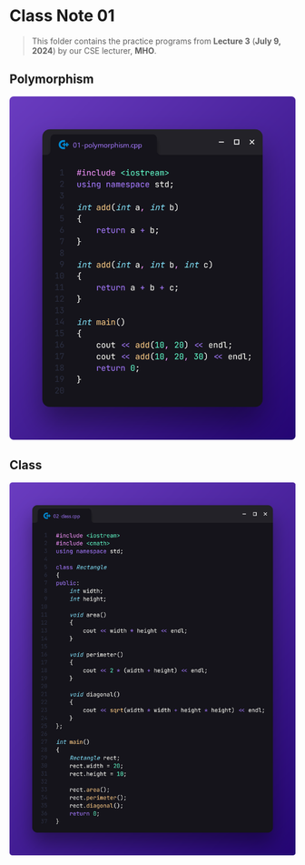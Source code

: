 # Class Note 01

> This folder contains the practice programs from **Lecture 3** (**July 9, 2024**) by our CSE lecturer, **MHO**.

## Polymorphism

![Program 1](./preview-01.png)

## Class

![Program 2](./preview-02.png)

